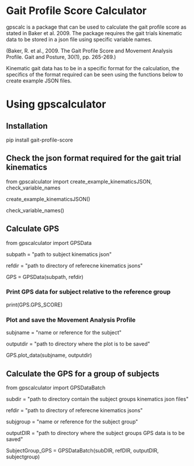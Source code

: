 # Gait Profile Score Calculator

gpscalc is a package that can be used to calculate the gait profile score as stated in Baker et al. 2009. The package requires the gait trials kinematic data to be stored in a json file using specific variable names.

(Baker, R. et al., 2009. The Gait Profile Score and Movement Analysis Profile. Gait and Posture, 30(1), pp. 265-269.)

Kinematic gait data has to be in a specific format for the calculation, the specifics of the format required can be seen using the functions below to create example JSON files. 

# Using gpscalculator

## Installation

pip install gait-profile-score

## Check the json format required for the gait trial kinematics

from gpscalculator import create_example_kinematicsJSON, check_variable_names

create_example_kinematicsJSON()

check_variable_names()


## Calculate GPS

from gpscalculator import GPSData

subpath = "path to subject kinematics json"

refdir = "path to directory of referecne kinematics jsons"

GPS = GPSData(subpath, refdir)

### Print GPS data for subject relative to the reference group 
print(GPS.GPS_SCORE)

### Plot and save the Movement Analysis Profile
subjname = "name or reference for the subject"

outputdir = "path to directory where the plot is to be saved"

GPS.plot_data(subjname, outputdir) 

## Calculate the GPS for a group of subjects

from gpscalculator import GPSDataBatch

subdir = "path to directory contain the subject groups kinematics json files"

refdir = "path to directory of referecne kinematics jsons"

subjgroup = "name or reference for the subject group"

outputDIR = "path to directory where the subject groups GPS data is to be saved"

SubjectGroup_GPS = GPSDataBatch(subDIR, refDIR, outputDIR, subjectgroup)